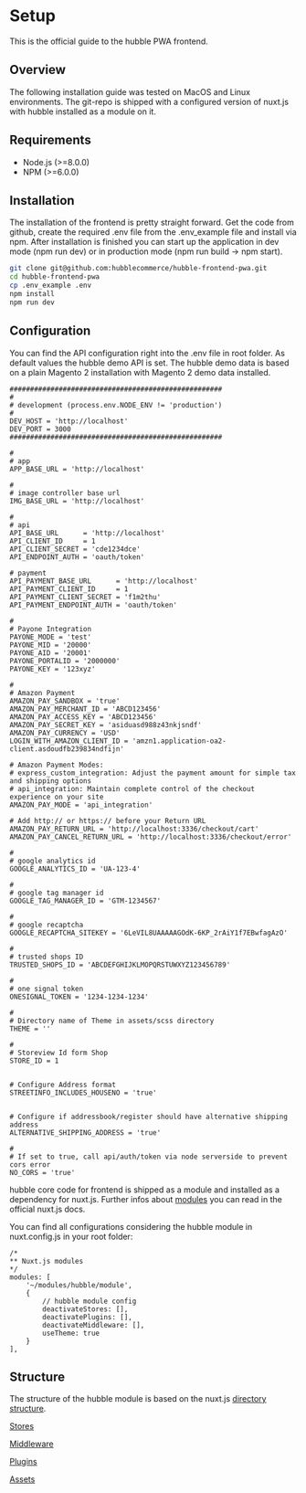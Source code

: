 # Setup

This is the official guide to the hubble PWA frontend. 

## Overview

The following installation guide was tested on MacOS and Linux environments. The git-repo is shipped with a configured version of nuxt.js with hubble installed as a module on it. 

## Requirements

* Node.js \(&gt;=8.0.0\)
* NPM \(&gt;=6.0.0\)

## Installation

The installation of the frontend is pretty straight forward. Get the code from github, create the required .env file from the .env\_example file and install via npm. After installation is finished you can start up the application in dev mode \(npm run dev\) or in production mode \(npm run build -&gt; npm start\).

```bash
git clone git@github.com:hubblecommerce/hubble-frontend-pwa.git
cd hubble-frontend-pwa
cp .env_example .env
npm install 
npm run dev
```

## Configuration

You can find the API configuration right into the .env file in root folder. As default values the hubble demo API is set. The hubble demo data is based on a plain Magento 2 installation with Magento 2 demo data installed.

```dotenv
####################################################
#
# development (process.env.NODE_ENV != 'production')
#
DEV_HOST = 'http://localhost'
DEV_PORT = 3000
####################################################

#
# app
APP_BASE_URL = 'http://localhost'

#
# image controller base url
IMG_BASE_URL = 'http://localhost'

#
# api
API_BASE_URL      = 'http://localhost'
API_CLIENT_ID     = 1
API_CLIENT_SECRET = 'cde1234dce'
API_ENDPOINT_AUTH = 'oauth/token'

# payment
API_PAYMENT_BASE_URL      = 'http://localhost'
API_PAYMENT_CLIENT_ID     = 1
API_PAYMENT_CLIENT_SECRET = 'f1m2thu'
API_PAYMENT_ENDPOINT_AUTH = 'oauth/token'

#
# Payone Integration
PAYONE_MODE = 'test'
PAYONE_MID = '20000'
PAYONE_AID = '20001'
PAYONE_PORTALID = '2000000'
PAYONE_KEY = '123xyz'

#
# Amazon Payment
AMAZON_PAY_SANDBOX = 'true'
AMAZON_PAY_MERCHANT_ID = 'ABCD123456'
AMAZON_PAY_ACCESS_KEY = 'ABCD123456'
AMAZON_PAY_SECRET_KEY = 'asiduasd988z43nkjsndf'
AMAZON_PAY_CURRENCY = 'USD'
LOGIN_WITH_AMAZON_CLIENT_ID = 'amzn1.application-oa2-client.asdoudfb239834ndfijn'

# Amazon Payment Modes:
# express_custom_integration: Adjust the payment amount for simple tax and shipping options
# api_integration: Maintain complete control of the checkout experience on your site
AMAZON_PAY_MODE = 'api_integration'

# Add http:// or https:// before your Return URL
AMAZON_PAY_RETURN_URL = 'http://localhost:3336/checkout/cart'
AMAZON_PAY_CANCEL_RETURN_URL = 'http://localhost:3336/checkout/error'

#
# google analytics id
GOOGLE_ANALYTICS_ID = 'UA-123-4'

#
# google tag manager id
GOOGLE_TAG_MANAGER_ID = 'GTM-1234567'

#
# google recaptcha
GOOGLE_RECAPTCHA_SITEKEY = '6LeVIL8UAAAAAGOdK-6KP_2rAiY1f7EBwfagAzO'

#
# trusted shops ID
TRUSTED_SHOPS_ID = 'ABCDEFGHIJKLMOPQRSTUWXYZ123456789'

#
# one signal token
ONESIGNAL_TOKEN = '1234-1234-1234'

#
# Directory name of Theme in assets/scss directory
THEME = ''

#
# Storeview Id form Shop
STORE_ID = 1


# Configure Address format
STREETINFO_INCLUDES_HOUSENO = 'true'


# Configure if addressbook/register should have alternative shipping address
ALTERNATIVE_SHIPPING_ADDRESS = 'true'

#
# If set to true, call api/auth/token via node serverside to prevent cors error
NO_CORS = 'true'
```

hubble core code for frontend is shipped as a module and installed as a dependency for nuxt.js. Further infos about [modules](https://nuxtjs.org/guide/modules) you can read in the official nuxt.js docs.

You can find all configurations considering the hubble module in nuxt.config.js in your root folder:

```json5
/*
** Nuxt.js modules
*/
modules: [
    '~/modules/hubble/module',
    {
        // hubble module config
        deactivateStores: [],
        deactivatePlugins: [],
        deactivateMiddleware: [],
        useTheme: true
    }
],
```

## Structure

The structure of the hubble module is based on the nuxt.js [directory structure](https://nuxtjs.org/guide/directory-structure). 

[Stores](./stores.md)
 
[Middleware](./middlewares.md)
 
[Plugins](./plugins.md)

[Assets](./assets.md) 




